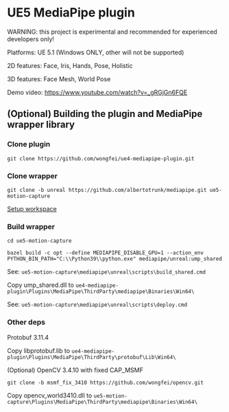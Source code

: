 # UE5 MediaPipe plugin

WARNING: this project is experimental and recommended for experienced developers only!

Platforms: UE 5.1  (Windows ONLY, other will not be supported)

2D features: Face, Iris, Hands, Pose, Holistic

3D features: Face Mesh, World Pose

Demo video: https://www.youtube.com/watch?v=_gRGjGn6FQE

## (Optional) Building the plugin and MediaPipe wrapper library

### Clone plugin

`git clone https://github.com/wongfei/ue4-mediapipe-plugin.git`

### Clone wrapper

`git clone -b unreal https://github.com/albertotrunk/mediapipe.git ue5-motion-capture`

[Setup workspace](https://google.github.io/mediapipe/getting_started/install.html)

### Build wrapper

`cd ue5-motion-capture`

`bazel build -c opt --define MEDIAPIPE_DISABLE_GPU=1 --action_env PYTHON_BIN_PATH="C:\\Python39\\python.exe" mediapipe/unreal:ump_shared`

See: `ue5-motion-capture\mediapipe\unreal\scripts\build_shared.cmd`

Copy ump_shared.dll to `ue4-mediapipe-plugin\Plugins\MediaPipe\ThirdParty\mediapipe\Binaries\Win64\`

See: `ue5-motion-capture\mediapipe\unreal\scripts\deploy.cmd`

### Other deps

Protobuf 3.11.4

Copy libprotobuf.lib to `ue4-mediapipe-plugin\Plugins\MediaPipe\ThirdParty\protobuf\Lib\Win64\`

(Optional) OpenCV 3.4.10 with fixed CAP_MSMF

`git clone -b msmf_fix_3410 https://github.com/wongfei/opencv.git`

Copy opencv_world3410.dll to `ue5-motion-capture\Plugins\MediaPipe\ThirdParty\mediapipe\Binaries\Win64\`
